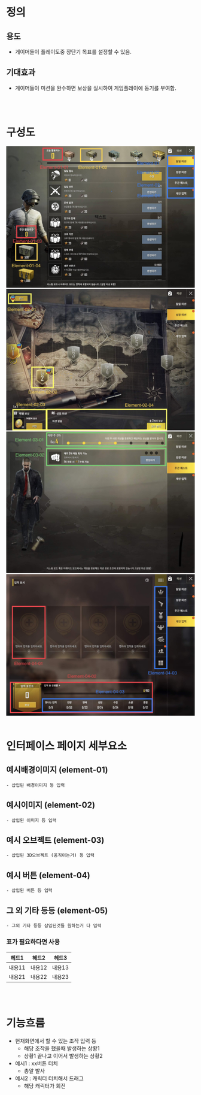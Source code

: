 
 # 정의
  ## 용도
  - 게이머들이 플레이도중 장단기 목표를 설정할 수 있음.
  
  ## 기대효과
  - 게이머들이 미션을 완수하면 보상을 실시하여 게임플레이에 동기를 부여함.
<br>
<br>

# 구성도
![NoImage](./미션001.jpg)
![NoImage](./미션002.jpg)
![NoImage](./미션003.jpg)
![NoImage](./미션004.jpg)
<br>
<br>

# 인터페이스 페이지 세부요소
  ## 예시배경이미지 (element-01)
    - 삽입된 배경이미지 등 입력
  ## 예시이미지 (element-02)
    - 삽입된 이미지 등 입력
  ## 예시 오브젝트 (element-03)
    - 삽입된 3D오브젝트 (움직이는거) 등 입력
  ## 예시 버튼 (element-04)
    - 삽입된 버튼 등 입력
  ## 그 외 기타 등등 (element-05)
    - 그외 기타 등등 삽입된것들 원하는거 다 입력

  ### 표가 필요하다면 사용
  헤드1 | 헤드2 | 헤드3
  -------|------|------
  내용11 | 내용12 | 내용13
  내용21 | 내용22 | 내용23
<br>
<br>


# 기능흐름
  - 현재화면에서 할 수 있는 조작 입력 등
    - 해당 조작을 했을때 발생하는 상황1
    - 상황1 끝나고 이어서 발생하는 상황2
  - 예시1 : xx버튼 터치
    - 총알 발사
  - 예시2 : 캐릭터 터치해서 드래그
    - 해당 캐릭터가 회전
